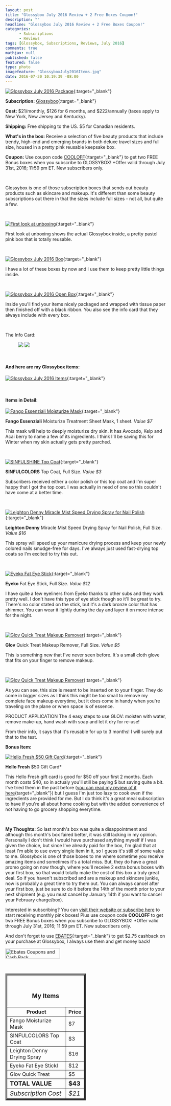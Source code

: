 ```yaml
---
layout: post
title: "Glossybox July 2016 Review + 2 Free Boxes Coupon!"
description: ""
headline: "Glossybox July 2016 Review + 2 Free Boxes Coupon!"
categories: 
      - Subscriptions
      - Reviews
tags: [Glossybox, Subscriptions, Reviews, July 2016]
comments: true
mathjax: null
published: false
featured: false
type: photo
imagefeature: "GlossyboxJuly2016Items.jpg"
date: 2016-07-30 10:19:39 -08:00
---
```


[![Glossybox July 2016 Package](http://whatsupmailbox.com/images/GlossyboxJuly2016Package.jpg)](glossybox.evyy.net/c/164125/266055/4265){:target="_blank"}

**Subscription:** [Glossybox](glossybox.evyy.net/c/164125/266055/4265){:target="_blank"}

**Cost:** $21/monthly, $126 for 6 months, and $222/annually (taxes apply to New York, New Jersey and Kentucky).

**Shipping:** Free shipping to the US. $5 for Canadian residents.

**What's in the box:** Receive a selection of five beauty products that include trendy, high-end and emerging brands in both deluxe travel sizes and full size, housed in a pretty pink reusable keepsake box.

**Coupon:** Use coupon code [COOLOFF](glossybox.evyy.net/c/164125/266055/4265){:target="_blank"} to get two FREE Bonus boxes when you subscribe to GLOSSYBOX! *Offer valid through July 31st, 2016; 11:59 pm ET. New subscribers only.

<br>

Glossybox is one of those subscription boxes that sends out beauty products such as skincare and makeup. It's different than some beauty subscriptions out there in that the sizes include full sizes - not all, but quite a few.

<br>

[![First look at unboxing](http://whatsupmailbox.com/images/GlossyboxJuly2016OpenPackage.jpg)](glossybox.evyy.net/c/164125/266055/4265){:target="_blank"}

First look at unboxing shows the actual Glossybox inside, a pretty pastel pink box that is totally reusable.

<br>

[![Glossybox July 2016 Box](http://whatsupmailbox.com/images/GlossyboxJuly2016Box.jpg)](glossybox.evyy.net/c/164125/266055/4265){:target="_blank"}

I have a lot of these boxes by now and I use them to keep pretty little things inside.

<br>

[![Glossybox July 2016 Open Box](http://whatsupmailbox.com/images/GlossyboxJuly2016OpenBox.jpg)](glossybox.evyy.net/c/164125/266055/4265){:target="_blank"}

Inside you'll find your items nicely packaged and wrapped with tissue paper then finished off with a black ribbon. You also see the info card that they always include with every box.

<br>

The Info Card:

<figure class="half">
      <img src='/images/GlossyboxJuly2016Info.jpg'>
      <img src='/images/GlossyboxJuly2016Info2.jpg'>
</figure>

<br>

<H4>And here are my Glossybox items:</H4>

[![Glossybox July 2016 Items](http://whatsupmailbox.com/images/GlossyboxJuly2016Items.jpg)](glossybox.evyy.net/c/164125/266055/4265){:target="_blank"}

<br>

<H4>Items in Detail:</H4>

[![Fango Essenziali Moisturize Mask](http://whatsupmailbox.com/images/GlossyboxJuly2016FangoEssenzialiMoisturizeMask.jpg)](glossybox.evyy.net/c/164125/266055/4265){:target="_blank"}

**Fango Essenziali** Moisturize Treatment Sheet Mask, 1 sheet. *Value $7*

This mask will help to deeply moisturize dry skin. It has Avocado, Kelp and Acai berry to name a few of its ingredients. I think I'll be saving this for Winter when my skin actually gets pretty parched.

<br>

[![SINFULSHINE Top Coat](http://whatsupmailbox.com/images/GlossyboxJuly2016SinfulColorsTopCoat.jpg)](glossybox.evyy.net/c/164125/266055/4265){:target="_blank"}

**SINFULCOLORS** Top Coat, Full Size. *Value $3*

Subscribers received either a color polish or this top coat and I'm super happy that I got the top coat. I was actually in need of one so this couldn't have come at a better time.

<br>

[![Leighton Denny Miracle Mist Speed Drying Spray for Nail Polish](http://whatsupmailbox.com/images/GlossyboxJuly2016LeightonDennyMiracleMistSpeedDryingSprayNailPolish.jpg)](glossybox.evyy.net/c/164125/266055/4265){:target="_blank"}

**Leighton Denny** Miracle Mist Speed Drying Spray for Nail Polish, Full Size. *Value $16*

This spray will speed up your manicure drying process and keep your newly colored nails smudge-free for days. I've always just used fast-drying top coats so I'm excited to try this out.

<br>

[![Eyeko Fat Eye Stick](http://whatsupmailbox.com/images/GlossyboxJuly2016EyekoFatEyeStick.jpg)](glossybox.evyy.net/c/164125/266055/4265){:target="_blank"}

**Eyeko** Fat Eye Stick, Full Size. *Value $12*

I have quite a few eyeliners from Eyeko thanks to other subs and they work pretty well. I don't have this type of eye stick though so it'll be great to try. There's no color stated on the stick, but it's a dark bronze color that has shimmer. You can wear it lightly during the day and layer it on more intense for the night.

<br>

[![Glov Quick Treat Makeup Remover](http://whatsupmailbox.com/images/GlossyboxJuly2016GlovQuickTreat.jpg)](glossybox.evyy.net/c/164125/266055/4265){:target="_blank"}

**Glov** Quick Treat Makeup Remover, Full Size. *Value $5*

This is something new that I've never seen before. It's a small cloth glove that fits on your finger to remove makeup.

<br>

[![Glov Quick Treat Makeup Remover](http://whatsupmailbox.com/images/GlossyboxJuly2016GlovQuickTreat2.jpg)](glossybox.evyy.net/c/164125/266055/4265){:target="_blank"}

As you can see, this size is meant to be inserted on to your finger. They do come in bigger sizes as I think this might be too small to remove my complete face makeup everytime, but it does come in handy when you're traveling on the plane or when space is of essence.

PRODUCT APPLICATION
The 4 easy steps to use GLOV: moisten with water, remove make-up, hand wash with soap and let it dry for re-use!

From their info, it says that it's reusable for up to 3 months! I will surely put that to the test.
<br>

**Bonus Item:**

[![Hello Fresh $50 Gift Card](http://whatsupmailbox.com/images/GlossyboxJuly2016HelloFreshGiftCard.jpg)](glossybox.evyy.net/c/164125/266055/4265){:target="_blank"}

**Hello Fresh** $50 Gift Card*

This Hello Fresh gift card is good for $50 off your first 2 months. Each month costs $40, so in actualy you'll still be paying $ but saving quite a bit. I've tried them in the past before ([you can read my review of it here](http://whatsupmailbox.com/subscriptions/reviews/Hello-Fresh-May-2015-Review/){target="_blank"}) but I guess I'm just too lazy to cook even if the ingredients are provided for me. But I do think it's a great meal subscription to have if you're all about home cooking but with the added convenience of not having to go grocery shopping everytime.

<br>

<i class="icon-exclamation-sign"></i> **My Thoughts:** So last month's box was quite a disappointment and although this month's box faired better, it was still lacking in my opinion. Personally I don't think I would have purchased anything myself if I was given the choice, but since I've already paid for the box, I'm glad that at least I'm able to use every single item in it, so I guess it's still of some value to me. Glossybox is one of those boxes to me where sometime you receive amazing items and sometimes it's a total miss. But, they do have a great promo going on now though, where you'll receive 2 extra bonus boxes with your first box, so that would totally make the cost of this box a truly great deal. So if you haven't subscribed and are a makeup and skincare junkie, now is probably a great time to try them out. You can always cancel after your first box, just be sure to do it before the 14th of the month prior to your next shipment (e.g. you must cancel by January 14th if you want to cancel your February charge/box).

Interested in subscribing? You can [visit their website or subscribe here](glossybox.evyy.net/c/164125/266055/4265) to start receiving monthly pink boxes! Plus use coupon code **COOLOFF** to get two FREE Bonus boxes when you subscribe to GLOSSYBOX! *Offer valid through July 31st, 2016; 11:59 pm ET. New subscribers only.

And don't forget to use [EBATES](http://www.ebates.com/rf.do?referrerid=nFbj2DqrCN%2BpB5AWKzmAFQ%3D%3D&eeid=30337){:target="_blank"} to get $2.75 cashback on your purchase at Glossybox, I always use them and get money back!

<a href='http://www.ebates.com/rf.do?referrerid=nFbj2DqrCN%2BpB5AWKzmAFQ%3D%3D&eeid=28585' target='_blank' rel='nofollow'><img src='http://www.ebates.com/referral/2012/global_files/images/ebates_logo.png' alt='Ebates Coupons and Cash Back' height='31' width='171' border='0'/></a>

<br>

<TABLE  BORDER="5" style="width:50%">
   <TR>
      <TH COLSPAN="2">
         <H3><BR><center>My Items</center></H3>
      </TH>
   </TR>
      <TH>Product</TH>
      <TH>Price</TH>
  <TR>
      <TD>Fango Moisturize Mask</TD>
      <TD>$7</TD>
   </TR>
   <TR>
      <TD>SINFULCOLORS Top Coat</TD>
      <TD>$3</TD>
   </TR>
  <TR>
      <TD>Leighton Denny Drying Spray</TD>
      <TD>$16</TD>
   </TR>
   <TR>
      <TD>Eyeko Fat Eye Stickl</TD>
      <TD>$12</TD>
   </TR>
   <TR>
      <TD>Glov Quick Treat</TD>
      <TD>$5</TD>
   </TR>
   <TR>
      <TD><b><big>TOTAL VALUE</big></b></TD>
      <TD><b><big>$43</big></b></TD>
   </TR>
   <TR>
      <TD><i><big>Subscription Cost</big></i></TD>
      <TD><i><big>$21</big></i></TD>
   </TR>
</TABLE>
